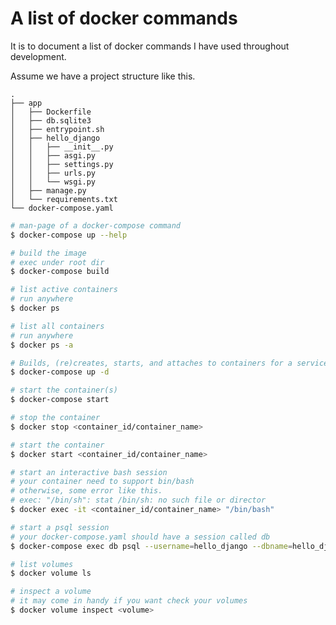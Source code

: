 # A list of docker commands
It is to document a list of docker commands I have used throughout development.

Assume we have a project structure like this.

```
.
├── app
│   ├── Dockerfile
│   ├── db.sqlite3
│   ├── entrypoint.sh
│   ├── hello_django
│   │   ├── __init__.py
│   │   ├── asgi.py
│   │   ├── settings.py
│   │   ├── urls.py
│   │   └── wsgi.py
│   ├── manage.py
│   └── requirements.txt
└── docker-compose.yaml
```

```zsh
# man-page of a docker-compose command
$ docker-compose up --help
```

```zsh
# build the image
# exec under root dir
$ docker-compose build
```

```zsh
# list active containers
# run anywhere
$ docker ps
```

```zsh
# list all containers
# run anywhere
$ docker ps -a
```

```zsh
# Builds, (re)creates, starts, and attaches to containers for a service.
$ docker-compose up -d
```

```zsh
# start the container(s)
$ docker-compose start
```

```zsh
# stop the container
$ docker stop <container_id/container_name>
```

```zsh
# start the container
$ docker start <container_id/container_name>
```

```zsh
# start an interactive bash session
# your container need to support bin/bash
# otherwise, some error like this. 
# exec: "/bin/sh": stat /bin/sh: no such file or director
$ docker exec -it <container_id/container_name> "/bin/bash"
```

```zsh
# start a psql session
# your docker-compose.yaml should have a session called db
$ docker-compose exec db psql --username=hello_django --dbname=hello_django_dev
```

```zsh
# list volumes
$ docker volume ls
```

```zsh
# inspect a volume
# it may come in handy if you want check your volumes
$ docker volume inspect <volume>
```